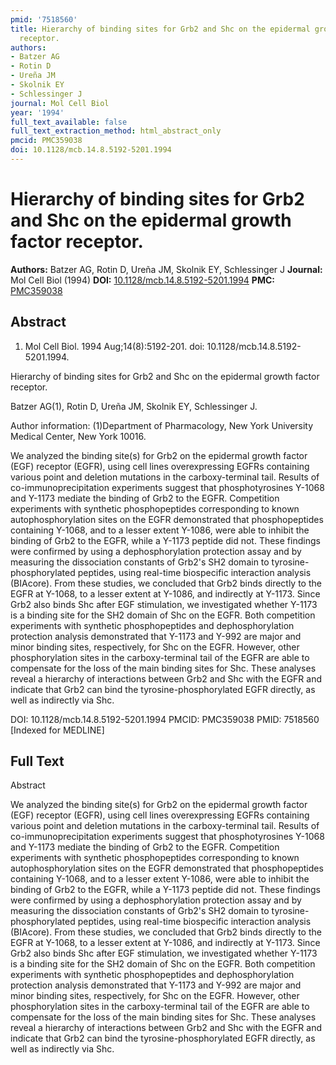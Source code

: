 ```yaml
---
pmid: '7518560'
title: Hierarchy of binding sites for Grb2 and Shc on the epidermal growth factor
  receptor.
authors:
- Batzer AG
- Rotin D
- Ureña JM
- Skolnik EY
- Schlessinger J
journal: Mol Cell Biol
year: '1994'
full_text_available: false
full_text_extraction_method: html_abstract_only
pmcid: PMC359038
doi: 10.1128/mcb.14.8.5192-5201.1994
---
```


# Hierarchy of binding sites for Grb2 and Shc on the epidermal growth factor receptor.
**Authors:** Batzer AG, Rotin D, Ureña JM, Skolnik EY, Schlessinger J
**Journal:** Mol Cell Biol (1994)
**DOI:** [10.1128/mcb.14.8.5192-5201.1994](https://doi.org/10.1128/mcb.14.8.5192-5201.1994)
**PMC:** [PMC359038](https://www.ncbi.nlm.nih.gov/pmc/articles/PMC359038/)

## Abstract

1. Mol Cell Biol. 1994 Aug;14(8):5192-201. doi: 10.1128/mcb.14.8.5192-5201.1994.

Hierarchy of binding sites for Grb2 and Shc on the epidermal growth factor 
receptor.

Batzer AG(1), Rotin D, Ureña JM, Skolnik EY, Schlessinger J.

Author information:
(1)Department of Pharmacology, New York University Medical Center, New York 
10016.

We analyzed the binding site(s) for Grb2 on the epidermal growth factor (EGF) 
receptor (EGFR), using cell lines overexpressing EGFRs containing various point 
and deletion mutations in the carboxy-terminal tail. Results of 
co-immunoprecipitation experiments suggest that phosphotyrosines Y-1068 and 
Y-1173 mediate the binding of Grb2 to the EGFR. Competition experiments with 
synthetic phosphopeptides corresponding to known autophosphorylation sites on 
the EGFR demonstrated that phosphopeptides containing Y-1068, and to a lesser 
extent Y-1086, were able to inhibit the binding of Grb2 to the EGFR, while a 
Y-1173 peptide did not. These findings were confirmed by using a 
dephosphorylation protection assay and by measuring the dissociation constants 
of Grb2's SH2 domain to tyrosine-phosphorylated peptides, using real-time 
biospecific interaction analysis (BIAcore). From these studies, we concluded 
that Grb2 binds directly to the EGFR at Y-1068, to a lesser extent at Y-1086, 
and indirectly at Y-1173. Since Grb2 also binds Shc after EGF stimulation, we 
investigated whether Y-1173 is a binding site for the SH2 domain of Shc on the 
EGFR. Both competition experiments with synthetic phosphopeptides and 
dephosphorylation protection analysis demonstrated that Y-1173 and Y-992 are 
major and minor binding sites, respectively, for Shc on the EGFR. However, other 
phosphorylation sites in the carboxy-terminal tail of the EGFR are able to 
compensate for the loss of the main binding sites for Shc. These analyses reveal 
a hierarchy of interactions between Grb2 and Shc with the EGFR and indicate that 
Grb2 can bind the tyrosine-phosphorylated EGFR directly, as well as indirectly 
via Shc.

DOI: 10.1128/mcb.14.8.5192-5201.1994
PMCID: PMC359038
PMID: 7518560 [Indexed for MEDLINE]

## Full Text

Abstract

We analyzed the binding site(s) for Grb2 on the epidermal growth factor (EGF) receptor (EGFR), using cell lines overexpressing EGFRs containing various point and deletion mutations in the carboxy-terminal tail. Results of co-immunoprecipitation experiments suggest that phosphotyrosines Y-1068 and Y-1173 mediate the binding of Grb2 to the EGFR. Competition experiments with synthetic phosphopeptides corresponding to known autophosphorylation sites on the EGFR demonstrated that phosphopeptides containing Y-1068, and to a lesser extent Y-1086, were able to inhibit the binding of Grb2 to the EGFR, while a Y-1173 peptide did not. These findings were confirmed by using a dephosphorylation protection assay and by measuring the dissociation constants of Grb2's SH2 domain to tyrosine-phosphorylated peptides, using real-time biospecific interaction analysis (BIAcore). From these studies, we concluded that Grb2 binds directly to the EGFR at Y-1068, to a lesser extent at Y-1086, and indirectly at Y-1173. Since Grb2 also binds Shc after EGF stimulation, we investigated whether Y-1173 is a binding site for the SH2 domain of Shc on the EGFR. Both competition experiments with synthetic phosphopeptides and dephosphorylation protection analysis demonstrated that Y-1173 and Y-992 are major and minor binding sites, respectively, for Shc on the EGFR. However, other phosphorylation sites in the carboxy-terminal tail of the EGFR are able to compensate for the loss of the main binding sites for Shc. These analyses reveal a hierarchy of interactions between Grb2 and Shc with the EGFR and indicate that Grb2 can bind the tyrosine-phosphorylated EGFR directly, as well as indirectly via Shc.
